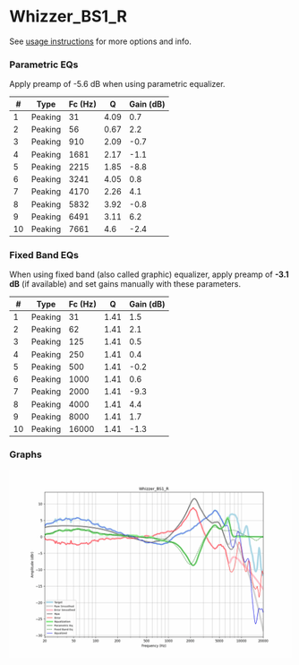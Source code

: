 # Whizzer_BS1_R
See [usage instructions](https://github.com/jaakkopasanen/AutoEq#usage) for more options and info.

### Parametric EQs
Apply preamp of -5.6 dB when using parametric equalizer.

|   # | Type    |   Fc (Hz) |    Q |   Gain (dB) |
|-----|---------|-----------|------|-------------|
|   1 | Peaking |        31 | 4.09 |         0.7 |
|   2 | Peaking |        56 | 0.67 |         2.2 |
|   3 | Peaking |       910 | 2.09 |        -0.7 |
|   4 | Peaking |      1681 | 2.17 |        -1.1 |
|   5 | Peaking |      2215 | 1.85 |        -8.8 |
|   6 | Peaking |      3241 | 4.05 |         0.8 |
|   7 | Peaking |      4170 | 2.26 |         4.1 |
|   8 | Peaking |      5832 | 3.92 |        -0.8 |
|   9 | Peaking |      6491 | 3.11 |         6.2 |
|  10 | Peaking |      7661 | 4.6  |        -2.4 |

### Fixed Band EQs
When using fixed band (also called graphic) equalizer, apply preamp of **-3.1 dB** (if available) and set gains manually with these parameters.

|   # | Type    |   Fc (Hz) |    Q |   Gain (dB) |
|-----|---------|-----------|------|-------------|
|   1 | Peaking |        31 | 1.41 |         1.5 |
|   2 | Peaking |        62 | 1.41 |         2.1 |
|   3 | Peaking |       125 | 1.41 |         0.5 |
|   4 | Peaking |       250 | 1.41 |         0.4 |
|   5 | Peaking |       500 | 1.41 |        -0.2 |
|   6 | Peaking |      1000 | 1.41 |         0.6 |
|   7 | Peaking |      2000 | 1.41 |        -9.3 |
|   8 | Peaking |      4000 | 1.41 |         4.4 |
|   9 | Peaking |      8000 | 1.41 |         1.7 |
|  10 | Peaking |     16000 | 1.41 |        -1.3 |

### Graphs
![](./Whizzer_BS1_R.png)
